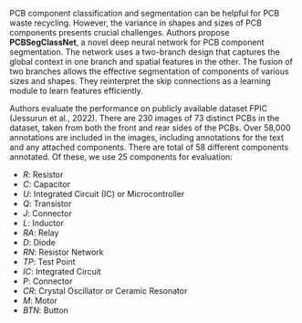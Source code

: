 PCB component classification and segmentation can be helpful for PCB waste recycling. However, the variance in shapes and sizes of PCB components presents crucial challenges. Authors propose **PCBSegClassNet**, a novel deep neural network for PCB component segmentation. The network uses a two-branch design that captures the global context in one branch and spatial features in the other. The fusion of two branches allows the effective segmentation of components of various sizes and shapes. They reinterpret the skip connections as a learning module to learn features efficiently. 

Authors evaluate the performance on publicly available dataset FPIC (Jessurun et al., 2022). There are 230 images of 73 distinct PCBs in the dataset, taken from both the front and rear sides of the PCBs. Over 58,000 annotations are included in the images, including annotations for the text and any attached components. There are total of 58 different components annotated. Of these, we use 25 components for evaluation:
- *R*: Resistor
- *C*: Capacitor
- *U*: Integrated Circuit (IC) or Microcontroller
- *Q*: Transistor
- *J*: Connector
- *L*: Inductor
- *RA*: Relay
- *D*: Diode
- *RN*: Resistor Network
- *TP*: Test Point
- *IC*: Integrated Circuit
- *P*: Connector 
- *CR*: Crystal Oscillator or Ceramic Resonator
- *M*: Motor 
- *BTN*: Button
